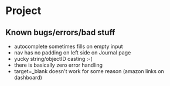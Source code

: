 # Project

## Known bugs/errors/bad stuff
- autocomplete sometimes fills on empty input
- nav has no padding on left side on Journal page
- yucky string/objectID casting :-(
- there is basically zero error handling
- target=_blank doesn't work for some reason (amazon links on dashboard)